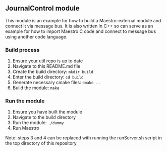 ## JournalControl module
This module is an example for how to build a Maestro-external module and connect it via message bus. It is also written in C++ so can serve as an example for how to import Maestro C code and connect to message bus using another code language.

### Build process
1) Ensure your util repo is up to date
2) Navigate to this README.md file
3) Create the build directory: ```mkdir build```
4) Enter the build directory: ```cd build```
5) Generate necessary cmake files: ```cmake ..```
6) Build the module: ```make```

### Run the module
1) Ensure you have built the module
2) Navigate to the build directory
3) Run the module: ```./dummy```
4) Run Maestro

Note: steps 3 and 4 can be replaced with running the runServer.sh script in the top directory of this repository
